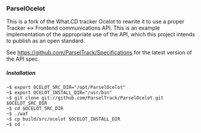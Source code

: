 ### ParselOcelot

This is a fork of the What.CD tracker Ocelot to rewrite it to use a proper Tracker <-> Frontend communications API. This is an example implementation of the appropriate use of the API, which this project intends to publish as an open standard.

See https://github.com/ParselTrack/Specifications for the latest version of the API spec.

##### Installation

```
~$ export OCELOT_SRC_DIR="/opt/ParselOcelot"
~$ export OCELOT_INSTALL_DIR="/usr/bin"
~$ git clone git://github.com/ParselTrack/ParselOcelot.git $OCELOT_SRC_DIR
~$ cd $OCELOT_SRC_DIR
~$ ./waf
~$ cp build/src/ocelot $OCELOT_INSTALL_DIR
~$ cd -
```